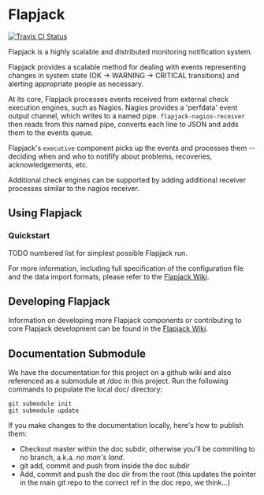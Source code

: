 # Flapjack

[![Travis CI Status][id_travis_img]][id_travis_link]

[id_travis_link]: https://secure.travis-ci.org/#!/flpjck/flapjack
[id_travis_img]: https://secure.travis-ci.org/flpjck/flapjack.png

Flapjack is a highly scalable and distributed monitoring notification system.

Flapjack provides a scalable method for dealing with events representing changes in system state (OK -> WARNING -> CRITICAL transitions) and alerting appropriate people as necessary.

At its core, Flapjack processes events received from external check execution engines, such as Nagios. Nagios provides a 'perfdata' event output channel, which writes to a named pipe. `flapjack-nagios-receiver` then reads from this named pipe, converts each line to JSON and adds them to the events queue.

Flapjack's `executive` component picks up the events and processes them -- deciding when and who to notifify about problems, recoveries, acknowledgements, etc.

Additional check engines can be supported by adding additional receiver processes similar to the nagios receiver.


## Using Flapjack

### Quickstart

TODO numbered list for simplest possible Flapjack run.

For more information, including full specification of the configuration file and the data import formats, please refer to the [Flapjack Wiki](https://github.com/flpjck/flapjack/wiki/USING).

## Developing Flapjack

Information on developing more Flapjack components or contributing to core Flapjack development can be found in the [Flapjack Wiki](https://github.com/flpjck/flapjack/wiki/DEVELOPING).

## Documentation Submodule

We have the documentation for this project on a github wiki and also referenced as a submodule at /doc in this project. Run the following commands to populate the local doc/ directory:

```
git submodule init
git submodule update
```

If you make changes to the documentation locally, here's how to publish them:

* Checkout master within the doc subdir, otherwise you'll be commiting to no branch, a.k.a. *no man's land*.
* git add, commit and push from inside the doc subdir
* Add, commit and push the doc dir from the root (this updates the pointer in the main git repo to the correct ref in the doc repo, we think...)


